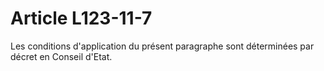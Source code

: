 # Article L123-11-7

Les conditions d'application du présent paragraphe sont déterminées par décret en Conseil d'Etat.
